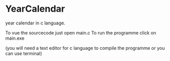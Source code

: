 # YearCalendar
year calendar in c language.

To vue the sourcecode just open main.c
To run the programme click on main.exe

(you will need a text editor for c language to compile the programme or you can use terminal)
